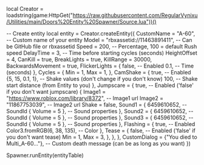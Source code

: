 local Creator = loadstring(game:HttpGet("https://raw.githubusercontent.com/RegularVynixu/Utilities/main/Doors%20Entity%20Spawner/Source.lua"))()

-- Create entity
local entity = Creator.createEntity({
    CustomName = "A-60", -- Custom name of your entity
    Model = "rbxassetid://11463891411", -- Can be GitHub file or rbxassetid
    Speed = 200, -- Percentage, 100 = default Rush speed
    DelayTime = 3, -- Time before starting cycles (seconds)
    HeightOffset = 4,
    CanKill = true,
    BreakLights = true,
    KillRange = 30000,
    BackwardsMovement = true,
    FlickerLights = {
        false, -- Enabled
        0.1, -- Time (seconds)
    },
    Cycles = {
        Min = 1,
        Max = 1,
    },
    CamShake = {
        true, -- Enabled
        {5, 15, 0.1, 1}, -- Shake values (don't change if you don't know)
        100, -- Shake start distance (from Entity to you)
    },
    Jumpscare = {
        true, -- Enabled ('false' if you don't want jumpscare)
        {
            Image1 = "https://www.roblox.com/library/8372", -- Image1 url
            Image2 = "11867753039", -- Image2 url
            Shake = false,
            Sound1 = {
                6459610652, -- SoundId
                { Volume = 5 }, -- Sound properties
            },
            Sound2 = {
                6459610652, -- SoundId
                { Volume = 5 }, -- Sound properties
            },
            Sound3 = {
                6459610652, -- SoundId
                { Volume = 5 }, -- Sound properties
            },
            Flashing = {
                true, -- Enabled
                Color3.fromRGB(6, 38, 135), -- Color
            },
            Tease = {
                false, -- Enabled ('false' if you don't want tease)
                Min = 1,
                Max = 3,
            },
        },
    },
    CustomDialog = {"You died to Multi_A-60..."}, -- Custom death message (can be as long as you want)
})


Spawner.runEntity(entityTable)
